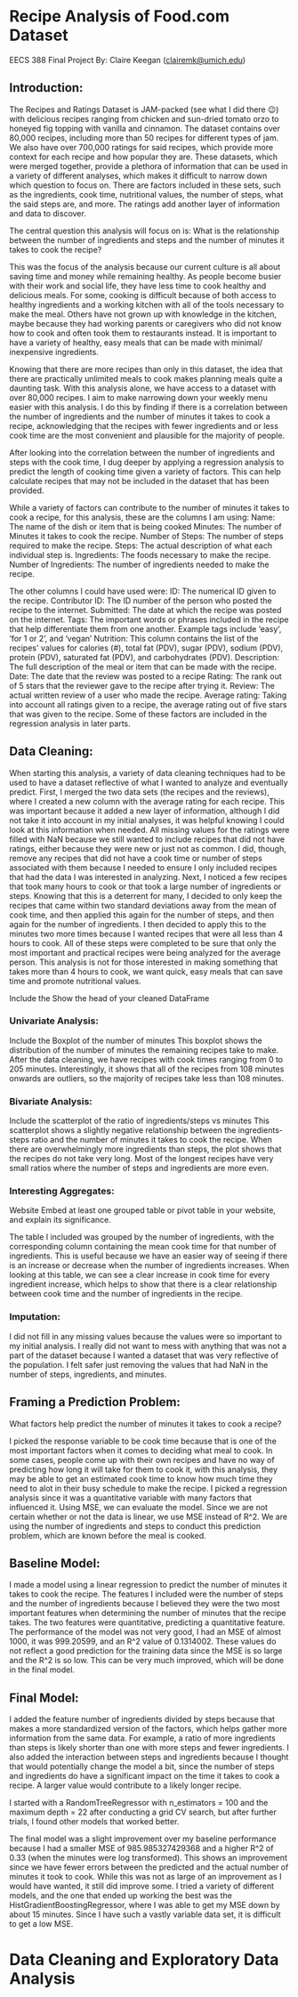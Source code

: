 # Recipe Analysis of Food.com Dataset
EECS 388 Final Project
By: Claire Keegan (clairemk@umich.edu)

## Introduction:
The Recipes and Ratings Dataset is JAM-packed (see what I did there 😉) with delicious recipes ranging from chicken and sun-dried tomato orzo to honeyed fig topping with vanilla and cinnamon. The dataset contains over 80,000 recipes, including more than 50 recipes for different types of jam. We also have over 700,000 ratings for said recipes, which provide more context for each recipe and how popular they are. These datasets, which were
merged together, provide a plethora of information that can be used in a variety of different analyses, which makes it difficult to narrow down which question to focus on. There are factors included in these sets, such as the ingredients, cook time, nutritional values, the number of steps, what the said steps are, and more. The ratings add another layer of information and data to discover. 

The central question this analysis will focus on is: What is the relationship between the number of ingredients and steps and the number of minutes it takes to cook the recipe?

This was the focus of the analysis because our current culture is all about saving time and money while remaining healthy. As people become busier with their work and social life, they have less time to cook healthy and delicious meals. For some, cooking is difficult because of both access to healthy ingredients and a working kitchen with all of the tools necessary to make the meal. Others have not grown up with knowledge in the kitchen, maybe because they had working parents or caregivers who did not know how to cook and often took them to restaurants instead.  It is important to have a variety of healthy, easy meals that can be made with minimal/ inexpensive ingredients.

Knowing that there are more recipes than only in this dataset, the idea that there are practically unlimited meals to cook makes planning meals quite a daunting task. With this analysis alone, we have access to a dataset with over 80,000 recipes. I aim to make narrowing down your weekly menu easier with this analysis. I do this by finding if there is a correlation between the number of ingredients and the number of minutes it takes to cook a recipe, acknowledging that the recipes with fewer ingredients and or less cook time are the most convenient and plausible for the majority of people. 

After looking into the correlation between the number of ingredients and steps with the cook time, I dug deeper by applying a regression analysis to predict the length of cooking time given a variety of factors. This can help calculate recipes that may not be included in the dataset that has been provided. 

While a variety of factors can contribute to the number of minutes it takes to cook a recipe, for this analysis, these are the columns I am using:
Name: The name of the dish or item that is being cooked
Minutes: The number of Minutes it takes to cook the recipe.
Number of Steps: The number of steps required to make the recipe.
Steps: The actual description of what each individual step is.
Ingredients: The foods necessary to make the recipe.
Number of Ingredients: The number of ingredients needed to make the recipe.

The other columns I could have used were:
ID: The numerical ID given to the recipe.
Contributor ID: The ID number of the person who posted the recipe to the internet.
Submitted: The date at which the recipe was posted on the internet.
Tags: The important words or phrases included in the recipe that help differentiate them from one another. Example tags include ‘easy’, ‘for 1 or 2’, and  ‘vegan’
Nutrition: This column contains the list of the recipes' values for calories (#), total fat (PDV), sugar (PDV), sodium (PDV), protein (PDV), saturated fat (PDV), and carbohydrates (PDV).
Description: The full description of the meal or item that can be made with the recipe.
Date: The date that the review was posted to a recipe
Rating: The rank out of 5 stars that the reviewer gave to the recipe after trying it.
Review: The actual written review of a user who made the recipe.
Average rating: Taking into account all ratings given to a recipe, the average rating out of five stars that was given to the recipe.
Some of these factors are included in the regression analysis in later parts. 



## Data Cleaning:

When starting this analysis, a variety of data cleaning techniques had to be used to have a dataset reflective of what I wanted to analyze and eventually predict. First, I merged the two data sets (the recipes and the reviews), where I created a new column with the average rating for each recipe. This was important because it added a new layer of information, although I did not take it into account in my initial analyses, it was helpful knowing I could look at this information when needed. All missing values for the ratings were filled with NaN because we still wanted to include recipes that did not have ratings, either because they were new or just not as common.  I did, though, remove any recipes that did not have a cook time or number of steps associated with them because I needed to ensure I only included recipes that had the data I was interested in analyzing. Next, I noticed a few recipes that took many hours to cook or that took a large number of ingredients or steps. Knowing that this is a deterrent for many, I decided to only keep the recipes that came within two standard deviations away from the mean of cook time, and then applied this again for the number of steps, and then again for the number of ingredients. I then decided to apply this to the minutes two more times because I wanted recipes that were all less than 4 hours to cook. All of these steps were completed to be sure that only the most important and practical recipes were being analyzed for the average person. This analysis is not for those interested in making something that takes more than 4 hours to cook, we want quick, easy meals that can save time and promote nutritional values.

Include the Show the head of your cleaned DataFrame

### Univariate Analysis: 

Include the Boxplot of the number of minutes
This boxplot shows the distribution of the number of minutes the remaining recipes take to make. After the data cleaning, we have recipes with cook times ranging from 0 to 205 minutes. Interestingly, it shows that all of the recipes from 108 minutes onwards are outliers, so the majority of recipes take less than 108 minutes.

### Bivariate Analysis:

Include the scatterplot of the ratio of ingredients/steps vs minutes 
This scatterplot shows a slightly negative relationship between the ingredients-steps ratio and the number of minutes it takes to cook the recipe. When there are overwhelmingly more ingredients than steps, the plot shows that the recipes do not take very long. Most of the longest recipes have very small ratios where the number of steps and ingredients are more even.

### Interesting Aggregates:

Website Embed at least one grouped table or pivot table in your website, and explain its significance.

The table I included was grouped by the number of ingredients, with the corresponding column containing the mean cook time for that number of ingredients. This is useful because we have an easier way of seeing if there is an increase or decrease when the number of ingredients increases. When looking at this table, we can see a clear increase in cook time for every ingredient increase, which helps to show that there is a clear relationship between cook time and the number of ingredients in the recipe.

### Imputation:

I did not fill in any missing values because the values were so important to my initial analysis. I really did not want to mess with anything that was not a part of the dataset because I wanted a dataset that was very reflective of the population. I felt safer just removing the values that had NaN in the number of steps, ingredients, and minutes. 

## Framing a Prediction Problem:

What factors help predict the number of minutes it takes to cook a recipe?



I picked the response variable to be cook time because that is one of the most important factors when it comes to deciding what meal to cook. In some cases, people come up with their own recipes and have no way of predicting how long it will take for them to cook it, with this analysis, they may be able to get an estimated cook time to know how much time they need to alot in their busy schedule to make the recipe. I picked a regression analysis since it was a quantitative variable with many factors that influenced it. Using MSE, we can evaluate the model. Since we are not certain whether or not the data is linear, we use MSE instead of R^2. We are using the number of ingredients and steps to conduct this prediction problem, which are known before the meal is cooked. 


## Baseline Model:

I made a model using a linear regression to predict the number of minutes it takes to cook the recipe. The features I included were the number of steps and the number of ingredients because I believed they were the two most important features when determining the number of minutes that the recipe takes. The two features were quantitative, predicting a quantitative feature. The performance of the model was not very good, I had an MSE of almost 1000, it was 999.20599, and an R^2 value of 0.1314002. These values do not reflect a good prediction for the training data since the MSE is so large and the R^2 is so low. This can be very much improved, which will be done in the final model. 

 

## Final Model:

I added the feature number of ingredients divided by steps because that makes a more standardized version of the factors, which helps gather more information from the same data. For example, a ratio of more ingredients than steps is likely shorter than one with more steps and fewer ingredients. I also added the interaction between steps and ingredients because I thought that would potentially change the model a bit, since the number of steps and ingredients do have a significant impact on the time it takes to cook a recipe. A larger value would contribute to a likely longer recipe.

I started with a RandomTreeRegressor with n_estimators = 100 and the maximum depth = 22 after conducting a grid CV search, but after further trials, I found other models that worked better. 


The final model was a slight improvement over my baseline performance because I had a smaller MSE of 985.985327429368 and a higher R^2 of 0.33 (when the minutes were log transformed). This shows an improvement since we have fewer errors between the predicted and the actual number of minutes it took to cook. While this was not as large of an improvement as I would have wanted, it still did improve some. I tried a variety of different models, and the one that ended up working the best was the HistGradientBoostingRegressor, where I was able to get my MSE down by about 15 minutes. Since I have such a vastly variable data set, it is difficult to get a low MSE.



# Data Cleaning and Exploratory Data Analysis
#
#
#
